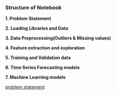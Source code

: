### Structure of Notebook
**1. Problem Statement**

**2. Loading Libraries and Data**

**3. Data Preprocessing(Outliers & Missing values)**

**4. Feature extraction and exploration**

**5. Training and Validation data**

**6. Time Series Forecasting models**

**7. Machine Learning models**

[problem statement](https://github.com/Divyansh-ag14/Mini-ML-Projects/blob/main/Time_Series_Forecasting/problem_statement.md)